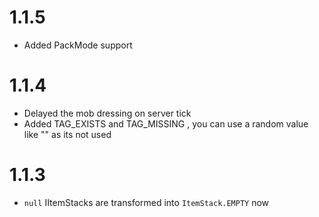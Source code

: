 # 1.1.5
+ Added PackMode support

# 1.1.4
+ Delayed the mob dressing on server tick
+ Added TAG_EXISTS and TAG_MISSING , you can use a random value like "" as its not used

# 1.1.3
+ `null` IItemStacks are transformed into `ItemStack.EMPTY` now
